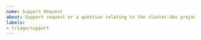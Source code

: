 ```yaml
---
name: Support Request
about: Support request or a question relating to the cluster.dev project
labels:
- triage/support
---
```


<!--
STOP -- PLEASE READ!

GitHub is not the right place for support requests.

If you're looking for help, check our [cluster.dev Slack](https://cluster-dev.slack.com/join/shared_invite/zt-dhculpgn-EccDBxR8i7w65WCGNR1OEA)

You can also post your question in the [#support channel](https://app.slack.com/client/T0121RKJZB7/C012T2V42RW) in our Slack.

If the matter is security related, please disclose it privately to [@Volodymyr Tsap](https://app.slack.com/client/T0121RKJZB7/D0123E5RGG3)
-->
